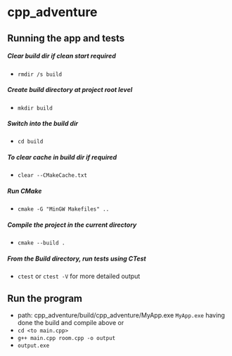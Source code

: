 # cpp_adventure

## Running the app and tests
##### Clear build dir if clean start required
- ```rmdir /s build```
##### Create build directory at project root level
- ```mkdir build```
##### Switch into the build dir
- ```cd build```
##### To clear cache in build dir if required
- ```clear --CMakeCache.txt```
##### Run CMake
- ```cmake -G "MinGW Makefiles" ..```
##### Compile the project in the current directory
- ```cmake --build .``` 
##### From the Build directory, run tests using CTest
- ```ctest``` or ```ctest -V``` for more detailed output

## Run the program
- path: cpp_adventure/build/cpp_adventure/MyApp.exe ```MyApp.exe``` having done the build and compile above
or
- ```cd <to main.cpp>```
- ```g++ main.cpp room.cpp -o output```
- ```output.exe```
